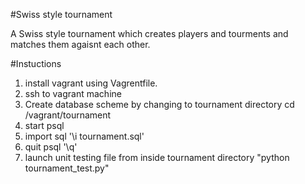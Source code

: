 #Swiss style tournament

A Swiss style tournament which creates players and tourments and matches them agaisnt each other. 

#Instuctions
1. install vagrant using Vagrentfile.
2. ssh to vagrant machine
3. Create database scheme by changing to tournament directory cd /vagrant/tournament
4. start psql
5. import sql '\i tournament.sql'
6. quit psql '\q'
7. launch unit testing file from inside tournament directory "python tournament_test.py"
